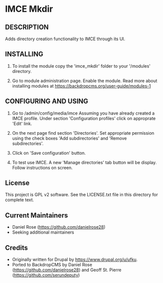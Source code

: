 
IMCE Mkdir
====================================


DESCRIPTION
-----------
Adds directory creation functionality to IMCE through its UI.


INSTALLING
----------
1. To install the module copy the 'imce_mkdir' folder to your '/modules' directory.

2. Go to module administration page. Enable the module.
Read more about installing modules at https://backdropcms.org/user-guide/modules-1


CONFIGURING AND USING
---------------------
1. Go to /admin/config/media/imce Assuming you have already created a IMCE profile. Under section 'Configuration profiles' click on approprate 'Edit' link.

2. On the next page find section 'Directories'. Set appropriate permission using the check boxes 'Add subdirectories' and 'Remove subdirectories'.

3. Click on 'Save configuration' button.

4. To test use IMCE. A new 'Manage directories' tab button will be display. Follow instructions on screen.


License
-------

This project is GPL v2 software. See the LICENSE.txt file in this directory for
complete text.

Current Maintainers
-------------------

- Daniel Rose (https://github.com/danielrose28)
- Seeking additional maintainers

Credits
-------
- Originally written for Drupal by https://www.drupal.org/u/ufku.
- Ported to BackdropCMS by Daniel Rose (https://github.com/danielrose28) and Geoff St. Pierre (https://github.com/serundeputy)

